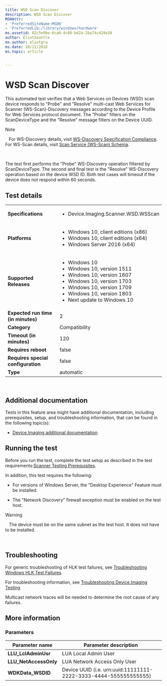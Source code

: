 ```yaml
---
title: WSD Scan Discover
description: WSD Scan Discover
MSHAttr:
- 'PreferredSiteName:MSDN'
- 'PreferredLib:/library/windows/hardware'
ms.assetid: 82c5e9be-6ca0-4c60-bd2a-2ba74c429a39
author: EliotSeattle
ms.author: eliotgra
ms.date: 10/11/2018
ms.topic: article


---
```


# <span id="p_hlk_test.0cbb5c67-6f41-460d-846e-210bf2163921"></span>WSD Scan Discover


This automated test verifies that a Web Services on Devices (WSD) scan device responds to "Probe" and "Resolve" multi-cast Web Services for Scanner (WS-Scan)-Discovery messages according to the Device Profile for Web Services protocol document. The "Probe" filters on the ScanDeviceType and the "Resolve" message filters on the Device UUID.

>[!NOTE]
>  
For WS-Discovery details, visit [WS-Discovery Specification Compliance](http://go.microsoft.com/fwlink/p/?LinkId=232675). For WS-Scan details, visit [Scan Service (WS-Scan) Schema](http://go.microsoft.com/fwlink/p/?LinkId=232676).

 

The test first performs the "Probe" WS-Discovery operation filtered by ScanDeviceType. The second and final test is the "Resolve" WS-Discovery operation based on the device WSD ID. Both test cases will timeout if the device does not respond within 60 seconds.

## Test details
|||
|---|---|
| **Specifications**  | <ul><li>Device.Imaging.Scanner.WSD.WSScan</li></ul> |  
| **Platforms**   | <ul><li>Windows 10, client editions (x86)</li><li>Windows 10, client editions (x64)</li><li>Windows Server 2016 (x64)</li></ul> |
| **Supported Releases** | <ul><li>Windows 10</li><li>Windows 10, version 1511</li><li>Windows 10, version 1607</li><li>Windows 10, version 1703</li><li>Windows 10, version 1709</li><li>Windows 10, version 1803</li><li>Next update to Windows 10</li></ul> |
|**Expected run time (in minutes)**| 2 |
|**Category**| Compatibility |
|**Timeout (in minutes)**| 120 |
|**Requires reboot**| false |
|**Requires special configuration**| false |
|**Type**| automatic |

 

## <span id="Additional_documentation"></span><span id="additional_documentation"></span><span id="ADDITIONAL_DOCUMENTATION"></span>Additional documentation


Tests in this feature area might have additional documentation, including prerequisites, setup, and troubleshooting information, that can be found in the following topic(s):

-   [Device.Imaging additional documentation](device-imaging-additional-documentation.md)

## <span id="Running_the_test"></span><span id="running_the_test"></span><span id="RUNNING_THE_TEST"></span>Running the test


Before you run the test, complete the test setup as described in the test requirements:[Scanner Testing Prerequisites](scanner-testing-prerequisites.md).

In addition, this test requires the following:

-   For versions of Windows Server, the "Desktop Experience" Feature must be installed.

-   The "Network Discovery" firewall exception must be enabled on the test host.

>[!WARNING]
>  
The device must be on the same subnet as the test host. It does not have to be installed.

 

## <span id="Troubleshooting"></span><span id="troubleshooting"></span><span id="TROUBLESHOOTING"></span>Troubleshooting


For generic troubleshooting of HLK test failures, see [Troubleshooting Windows HLK Test Failures](..\user\troubleshooting-windows-hlk-test-failures.md).

For troubleshooting information, see [Troubleshooting Device.Imaging Testing](troubleshooting-deviceimaging-testing.md)

Multicast network traces will be needed to determine the root cause of any failures.

## <span id="More_information"></span><span id="more_information"></span><span id="MORE_INFORMATION"></span>More information


### <span id="Parameters"></span><span id="parameters"></span><span id="PARAMETERS"></span>Parameters

| Parameter name         | Parameter description                                            |
|------------------------|------------------------------------------------------------------|
| **LLU\_LclAdminUsr**   | LUA Local Admin User                                             |
| **LLU\_NetAccessOnly** | LUA Network Access Only User                                     |
| **WDKData\_WSDID**     | Device UUID (i.e. urn:uuid:11111111-2222-3333-4444-555555555555) |

 

 

 






